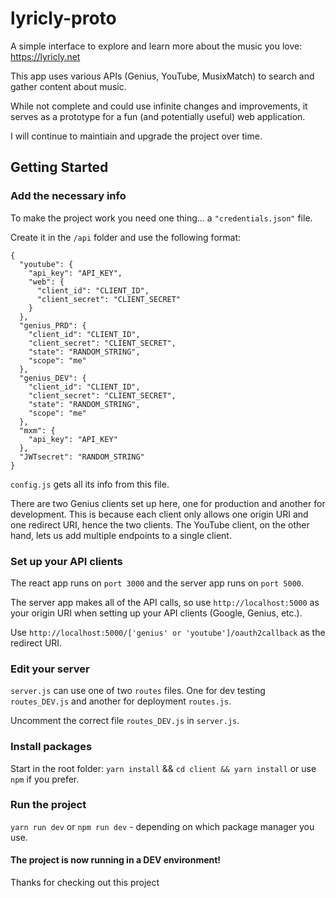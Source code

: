 # lyricly-proto
A simple interface to explore and learn more about the music you love: https://lyricly.net

This app uses various APIs (Genius, YouTube, MusixMatch) to search and gather content about music.

While not complete and could use infinite changes and improvements, it serves as a prototype for a fun (and potentially useful) web application.

I will continue to maintiain and upgrade the project over time.

## Getting Started
### Add the necessary info

To make the project work you need one thing... a `"credentials.json"` file.

Create it in the `/api` folder and use the following format:

```
{
  "youtube": {
    "api_key": "API_KEY",
    "web": {
      "client_id": "CLIENT_ID",
      "client_secret": "CLIENT_SECRET"
    }
  },
  "genius_PRD": {
    "client_id": "CLIENT_ID",
    "client_secret": "CLIENT_SECRET",
    "state": "RANDOM_STRING",
    "scope": "me"
  },
  "genius_DEV": {
    "client_id": "CLIENT_ID",
    "client_secret": "CLIENT_SECRET",
    "state": "RANDOM_STRING",
    "scope": "me"
  },
  "mxm": {
    "api_key": "API_KEY"
  },
  "JWTsecret": "RANDOM_STRING"
}
```

`config.js` gets all its info from this file.

There are two Genius clients set up here, one for production and another for development. This is because each client only allows one origin URI and one redirect URI, hence the two clients. The YouTube client, on the other hand, lets us add multiple endpoints to a single client.

### Set up your API clients

The react app runs on `port 3000` and the server app runs on `port 5000`.

The server app makes all of the API calls, so use `http://localhost:5000` as your origin URI when setting up your API clients (Google, Genius, etc.). 

Use `http://localhost:5000/['genius' or 'youtube']/oauth2callback` as the redirect URI.

### Edit your server

`server.js` can use one of two `routes` files. One for dev testing `routes_DEV.js` and another for deployment `routes.js`.

Uncomment the correct file `routes_DEV.js` in `server.js`.

### Install packages
Start in the root folder: `yarn install` && `cd client && yarn install` or use `npm` if you prefer.

### Run the project
`yarn run dev` or `npm run dev` - depending on which package manager you use.

#### The project is now running in a DEV environment!

Thanks for checking out this project
